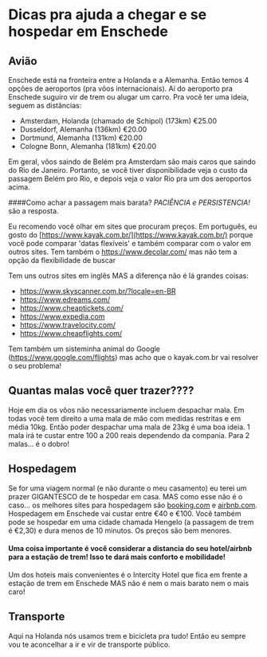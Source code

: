 # Dicas pra ajuda a chegar e se hospedar em Enschede

## Avião
Enschede está na fronteira entre a Holanda e a Alemanha. Então temos 4 opções de aeroportos (pra vôos internacionais). Aí do aeroporto pra Enschede suguiro vir de trem ou alugar um carro. Pra você ter uma ideia, seguem as distâncias:

- Amsterdam, Holanda (chamado de Schipol) (173km) €25.00
- Dusseldorf, Alemanha (136km) €20.00
- Dortmund, Alemanha (131km) €20.00
- Cologne Bonn, Alemanha (181km) €20.00

Em geral, vôos saindo de Belém pra Amsterdam são mais caros que saindo do Rio de Janeiro. Portanto, se você tiver disponibilidade veja o custo da passagem Belém pro Rio, e depois veja o valor Rio pra um dos aeroportos acima. 

####Como achar a passagem mais barata? *PACIÊNCIA e PERSISTENCIA!* são a resposta. 

Eu recomendo você olhar em sites que procuram preços. Em português, eu gosto do 
[https://www.kayak.com.br/](https://www.kayak.com.br/) porque você pode comparar 'datas flexíveis' e também comparar com o valor em outros sites. Tem também o  https://www.decolar.com/ mas não tem a opção da flexibilidade de buscar

Tem uns outros sites em inglês MAS a diferença não é lá grandes coisas:

- https://www.skyscanner.com.br/?locale=en-BR
- https://www.edreams.com/
- https://www.cheaptickets.com/
- https://www.expedia.com
- https://www.travelocity.com/
- https://www.cheapflights.com/

Tem também um sisteminha animal do Google (https://www.google.com/flights) mas acho que o kayak.com.br vai resolver o seu problema!


## Quantas malas você quer trazer????
Hoje em dia os võos não necessariamente incluem despachar mala. Em todas você tem direito a uma mala de mão com medidas restritas e em média 10kg. Então poder despachar uma mala de 23kg é uma boa ideia. 1 mala irá te custar entre 100 a 200 reais dependendo da compania. Para 2 malas... é o dobro!

## Hospedagem
Se for uma viagem normal (e não durante o meu casamento) eu terei um prazer GIGANTESCO de te hospedar em casa. MAS como esse não é o caso... os melhores sites para hospedagem são [booking.com](https://www.booking.com) e [airbnb.com](https://www.airbnb.com/). Hospedagem em Enschede vai custar entre €40 e €100. Você também pode se hospedar em uma cidade chamada Hengelo (a passagem de trem é €2,30) e dura menos de 10 minutos. Os preços são bem menores. 
#### Uma coisa importante é você considerar a distancia do seu hotel/airbnb para a estação de trem! Isso te dará mais conforto e mobilidade!

Um dos hoteis mais convenientes é o Intercity Hotel que fica em frente a estação de trem em Enschede MAS não é nem o mais barato nem o mais caro!

## Transporte
Aqui na Holanda nós usamos trem e bicicleta pra tudo! Então eu sempre vou te aconcelhar a ir e vir de transporte público.
